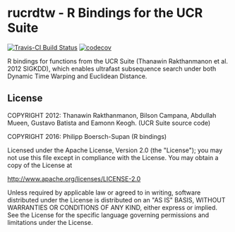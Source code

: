 # rucrdtw - R Bindings for the UCR Suite
[![Travis-CI Build Status](https://api.travis-ci.org/pboesu/rucrdtw.svg?branch=master)](https://travis-ci.org/pboesu/rucrdtw)
[![codecov](https://codecov.io/gh/pboesu/rucrdtw/branch/master/graph/badge.svg)](https://codecov.io/gh/pboesu/rucrdtw)

R bindings for functions from the UCR Suite (Thanawin Rakthanmanon et al. 2012 SIGKDD), which enables ultrafast subsequence
      search under both Dynamic Time Warping and Euclidean Distance.

## License
COPYRIGHT 2012: Thanawin Rakthanmanon, Bilson Campana, Abdullah Mueen, Gustavo Batista and Eamonn Keogh. (UCR Suite source code)

COPYRIGHT 2016: Philipp Boersch-Supan (R bindings)

Licensed under the Apache License, Version 2.0 (the "License"); you may not use this file except in compliance with the License. You may obtain a copy of the License at

http://www.apache.org/licenses/LICENSE-2.0

Unless required by applicable law or agreed to in writing, software distributed under the License is distributed on an "AS IS" BASIS, WITHOUT WARRANTIES OR CONDITIONS OF ANY KIND, either express or implied. See the License for the specific language governing permissions and limitations under the License.
